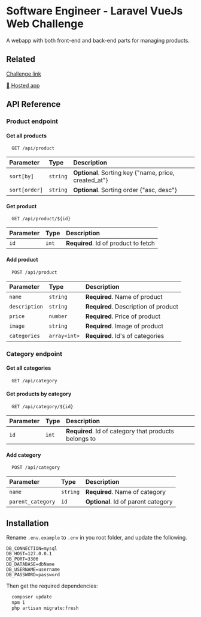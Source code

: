 
# Software Engineer - Laravel VueJs Web Challenge

A webapp with both front-end and back-end parts for managing products.


## Related

[Challenge link](https://github.com/NextmediaMa/coding-challenges/tree/master/Software%20Engineer%20-%20Laravel%20VueJs)

  
[🚀 Hosted app](https://prime-stew-production.up.railway.app/)

## API Reference

### Product endpoint

#### Get all products

```http
  GET /api/product
```

| Parameter | Type     | Description                |
| :-------- | :------- | :------------------------- |
| `sort[by]` | `string` | **Optional**. Sorting key {"name, price, created_at"} |
| `sort[order]` | `string` | **Optional**. Sorting order {"asc, desc"} |

#### Get product

```http
  GET /api/product/${id}
```

| Parameter | Type     | Description                       |
| :-------- | :------- | :-------------------------------- |
| `id`      | `int` | **Required**. Id of product to fetch |

#### Add product

```http
  POST /api/product
```

| Parameter | Type     | Description                       |
| :-------- | :------- | :-------------------------------- |
| `name`      | `string` | **Required**. Name of product |
| `description`      | `string` | **Required**. Description of product |
| `price`      | `number` | **Required**. Price of product |
| `image`      | `string` | **Required**. Image of product |
| `categories`      | `array<int>` | **Required**. Id's of categories |

### Category endpoint

#### Get all categories

```http
  GET /api/category
```

#### Get products by category

```http
  GET /api/category/${id}
```

| Parameter | Type     | Description                       |
| :-------- | :------- | :-------------------------------- |
| `id`      | `int` | **Required**. Id of category that products belongs to|

#### Add category

```http
  POST /api/category
```

| Parameter | Type     | Description                       |
| :-------- | :------- | :-------------------------------- |
| `name`      | `string` | **Required**. Name of category |
| `parent_category`      | `id` | **Optional**. Id of parent category |


## Installation 

Rename `.env.example` to `.env` in you root folder, and update the following.

```
DB_CONNECTION=mysql
DB_HOST=127.0.0.1
DB_PORT=3306
DB_DATABASE=dbName
DB_USERNAME=username
DB_PASSWORD=password
```

Then get the required dependencies:

```bash 
  composer update
  npm i
  php artisan migrate:fresh
```
    